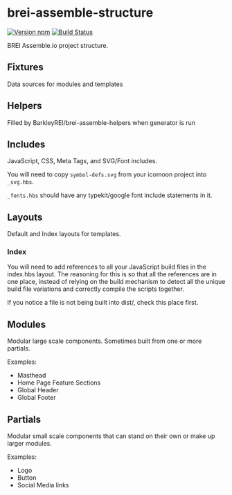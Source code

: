 # brei-assemble-structure

[![Version npm][version]](http://browsenpm.org/package/brei-assemble-structure)
[![Build Status](https://travis-ci.org/BarkleyREI/brei-assemble-structure.svg?branch=master)](https://travis-ci.org/BarkleyREI/brei-assemble-structure) 

[version]: http://img.shields.io/npm/v/brei-assemble-structure.svg?style=flat-square

BREI Assemble.io project structure.

## Fixtures

Data sources for modules and templates

## Helpers

Filled by BarkleyREI/brei-assemble-helpers when generator is run

## Includes

JavaScript, CSS, Meta Tags, and SVG/Font includes.

You will need to copy `symbol-defs.svg` from your icomoon project into `_svg.hbs`.

`_fonts.hbs` should have any typekit/google font include statements in it. 

## Layouts

Default and Index layouts for templates.

### Index

You will need to add references to all your JavaScript build files in the index.hbs layout. The reasoning for this is
 so that all the references are in one place, instead of relying on the build mechanism to detect all the unique 
 build file variations and correctly compile the scripts together.
 
If you notice a file is not being built into dist/, check this place first.

## Modules

Modular large scale components. Sometimes built from one or more partials.

Examples:
- Masthead
- Home Page Feature Sections
- Global Header
- Global Footer

## Partials

Modular small scale components that can stand on their own or make up larger modules.

Examples:
- Logo
- Button
- Social Media links
